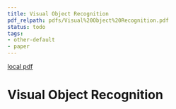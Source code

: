 ```yaml
---
title: Visual Object Recognition
pdf_relpath: pdfs/Visual%20Object%20Recognition.pdf
status: todo
tags:
- other-default
- paper
---
```


[local pdf](../../../pdfs/Visual%20Object%20Recognition.pdf)

# Visual Object Recognition
